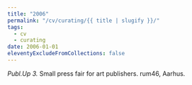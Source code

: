 ```yaml
---
title: "2006"
permalink: "/cv/curating/{{ title | slugify }}/"
tags:
  - cv
  - curating
date: 2006-01-01
eleventyExcludeFromCollections: false
---
```


<em>Publ.Up 3.</em> Small press fair for art publishers. rum46, Aarhus.